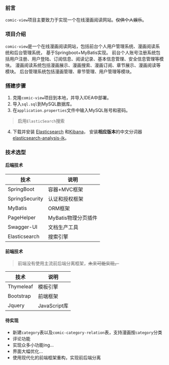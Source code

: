 ### 前言
`comic-view`项目主要致力于实现一个在线漫画阅读网站。~~仅供个人娱乐~~。

### 项目介绍
`comic-view`是一个在线漫画阅读网站，包括前台个人用户管理系统、漫画阅读系统和后台管理系统，
基于Springboot+MyBatis实现。
前台个人账号注册系统包括用户注册、用户登陆、订阅信息、阅读记录、基本信息管理、安全信息管理等模块。
漫画阅读系统包括漫画展示、漫画搜索、漫画订阅、章节展示、漫画阅读等模块。
后台管理系统包括漫画管理、章节管理、用户管理等模块。

### 搭建步骤
1. 克隆`comic-view`项目到本地，并导入IDEA中部署。
2. 导入`sql.sql`到MySQL数据库。
3. 在`application.properties`文件中输入MySQL账号和密码。
> 启用`ElasticSearch`搜索
4. 下载并安装
   [Elasticsearch](https://www.elastic.co/cn/downloads/past-releases#elasticsearch)
   和[Kibana](https://www.elastic.co/cn/downloads/past-releases#kibana)，
   安装**相应版本**的中文分词器[elasticsearch-analysis-ik](https://github.com/medcl/elasticsearch-analysis-ik/releases/)。

### 技术选型
#### 后端技术
|技术                  |说明               |
|----------------------|-------------------|
|SpringBoot            |容器+MVC框架       |
|SpringSecurity        |认证和授权框架     |
|MyBatis               |ORM框架            |
|PageHelper            |MyBatis物理分页插件|
|Swagger-UI            |文档生产工具       |
|Elasticsearch         |搜索引擎           |

#### 前端技术
>前端没有使用主流前后端分离框架，~~未来可能实现。~~

|技术                  |说明               |
|----------------------|-------------------|
|Thymeleaf             |模板引擎           |
|Bootstrap             |前端框架           |
|Jquery                |JavaScript库       |

#### 待实现
+ 新建`category`表以及`comic-category-relation`表，支持漫画按`category`分类
+ 评论功能
+ 实现众多小功能ing...
+ 界面大幅优化...
+ 使用现代化的前端框架重构，实现前后端分离
